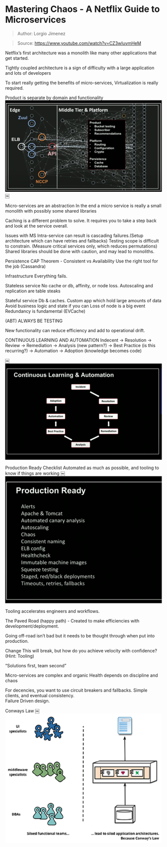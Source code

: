 # Mastering Chaos - A Netflix Guide to Microservices

> Author: Lorgio Jimenez

> Source: https://www.youtube.com/watch?v=CZ3wIuvmHeM

Netflix’s first architecture was a monolith like many other applications that get started.

Tightly coupled architecture is a sign of difficulty with a large application and lots of developers

To start really getting the benefits of micro-services, Virtualization is really required.

Product is separate by domain and functionality
![](images/Middle_Tier_and_Platform.png)
￼

Micro-services are an abstraction
In the end a micro service is really a small monolith with possibly some shared libraries

Caching is a different problem to solve. It requires you to take a step back and look at the service overall.


Issues with MS
Intra-service can result is cascading failures.(Setup architecture which can have retries and fallbacks)
Testing scope is difficult to constrain. (Measure critical services only, which reduces permutations)
Shared libraries should be done with caution, and may lead to monoliths.

Persistence
CAP Theorem - Consistent vs Availability Use the right tool for the job (Cassandra)

Infrastructure
Everything fails.

Stateless service
No cache or db, affinity, or node loss.
Autoscaling and replication are table steaks

Stateful service
Db & caches. Custom app which hold large amounts of data
Avoid business logic and state if you can
Loss of node is a big event
Redundancy is fundamental (EVCache)


(ABT) ALWAYS BE TESTING

New functionality can reduce efficiency and add to  operational drift.  


CONTINUOUS LEARNING AND AUTOMATION
Indecent -> Resolution -> Review -> Remediation -> Analysis (new pattern?) -> Best Practice (is this recurring?) -> Automation -> Adoption (knowledge becomes code)

￼
![](images/Continuous_Learning_Automation.png)

Production Ready Checklist
Automated as much as possible, and tooling to know if things are working
￼![](images/Production_Ready.png)


Tooling accelerates engineers and workflows.

The Paved Road (happy path) - Created to make efficiencies with development/deployment.

Going off-road isn’t bad but it needs to be thought through when put into production.


Change
This will break, but how do you achieve velocity with confidence? (Hint: Tooling)

“Solutions first, team second”

Micro-services are complex and organic Health depends on discipline and chaos

For decencies, you want to use circuit breakers and fallbacks.
Simple clients, and eventual consistency.  
Failure Driven design.


Conways Law
￼![](images/conways_law.png)

